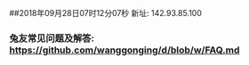 ##2018年09月28日07时12分07秒 新址: 142.93.85.100
### 兔友常见问题及解答: https://github.com/wanggonging/d/blob/w/FAQ.md
